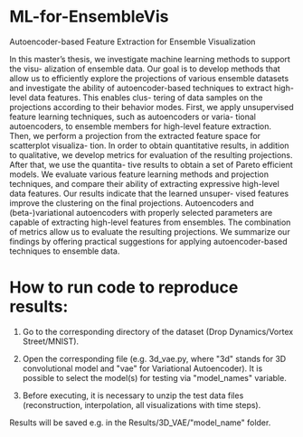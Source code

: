 # ML-for-EnsembleVis
Autoencoder-based Feature Extraction for Ensemble Visualization

In this master’s thesis, we investigate machine learning methods to support the visu-
alization of ensemble data. Our goal is to develop methods that allow us to efficiently
explore the projections of various ensemble datasets and investigate the ability of
autoencoder-based techniques to extract high-level data features. This enables clus-
tering of data samples on the projections according to their behavior modes. First,
we apply unsupervised feature learning techniques, such as autoencoders or varia-
tional autoencoders, to ensemble members for high-level feature extraction. Then,
we perform a projection from the extracted feature space for scatterplot visualiza-
tion. In order to obtain quantitative results, in addition to qualitative, we develop
metrics for evaluation of the resulting projections. After that, we use the quantita-
tive results to obtain a set of Pareto efficient models. We evaluate various feature
learning methods and projection techniques, and compare their ability of extracting
expressive high-level data features. Our results indicate that the learned unsuper-
vised features improve the clustering on the final projections. Autoencoders and
(beta-)variational autoencoders with properly selected parameters are capable of
extracting high-level features from ensembles. The combination of metrics allow
us to evaluate the resulting projections. We summarize our findings by offering
practical suggestions for applying autoencoder-based techniques to ensemble data.

# How to run code to reproduce results:

1. Go to the corresponding directory of the dataset (Drop Dynamics/Vortex Street/MNIST).

2. Open the corresponding file (e.g. 3d_vae.py, where "3d" stands for 3D convolutional model and "vae" for Variational Autoencoder).
It is possible to select the model(s) for testing via "model_names" variable.

3. Before executing, it is necessary to unzip the test data files (reconstruction, interpolation, all visualizations with time steps).

Results will be saved e.g. in the Results/3D_VAE/"model_name" folder.
